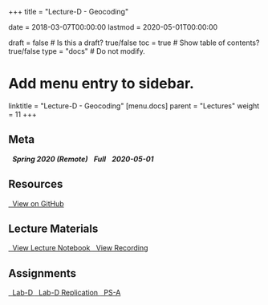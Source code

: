 +++
title = "Lecture-D - Geocoding"

date = 2018-03-07T00:00:00
lastmod = 2020-05-01T00:00:00

draft = false  # Is this a draft? true/false
toc = true  # Show table of contents? true/false
type = "docs"  # Do not modify.

# Add menu entry to sidebar.
linktitle = "Lecture-D - Geocoding"
[menu.docs]
  parent = "Lectures"
  weight = 11
+++

## Meta
<i class="meta-badge semester-sp19"><i class="far fa-calendar-alt fa-lg"></i>&nbsp; **Spring 2020 (Remote)** </i> 
<i class="meta-badge progress-draft"><i class="fas fa-tasks fa-lg"></i>&nbsp; **Full** </i> 
<i class="meta-badge progress-update"><i class="far fa-clock fa-lg"></i>&nbsp; **2020-05-01** </i>

## Resources
<a class="btn btn-outline-primary resource" href="https://github.com/slu-soc5650/lecture-D" target="_blank"><i class="fab fa-github fa-lg"></i>&nbsp; View on GitHub </a> 

## Lecture Materials
<a class="btn btn-outline-primary resource" href="http://slu-soc5650.github.io/lecture-d/index.nb.html" target="_blank"><i class="fab fa-markdown fa-lg"></i>&nbsp; View Lecture Notebook </a>
<a class="btn btn-outline-primary resource" href="https://slu.zoom.us/rec/share/w5UoDIugq3xORYnB-VuPfao9Ho24X6a82nQc-6IKzkZ4riVVBMJPyuKiiHiyi2KP" target="_blank"><i class="fas fa-video fa-lg"></i>&nbsp; View Recording</a>

## Assignments
<a class="btn btn-outline-primary resource" href="https://github.com/slu-soc5650/lecture-D/blob/master/assignments/lab-d.pdf" target="_blank"><i class="fas fa-file-pdf fa-lg"></i>&nbsp; Lab-D </a>
<a class="btn btn-outline-primary resource" href="https://github.com/slu-soc5650/lecture-D/tree/master/assignments/lab-d-replication/" target="_blank"><i class="fas fa-folder-open fa-lg"></i>&nbsp; Lab-D Replication </a>
<a class="btn btn-outline-primary resource" href="https://github.com/slu-soc5650/lecture-D/blob/master/assignments/ps-a.pdf" target="_blank"><i class="fas fa-file-pdf fa-lg"></i>&nbsp; PS-A </a>
